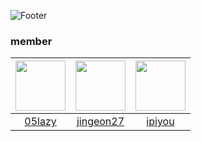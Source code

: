![Footer](https://capsule-render.vercel.app/api?type=waving&color=auto&text=code%20Attack&height=200&section=footer&fontSize=42)

### member

|<img src="https://avatars.githubusercontent.com/u/85563909?s=64&v=4" width="80">|<img src="https://avatars.githubusercontent.com/u/87012465?s=70&v=4" width="80">|<img src="https://avatars.githubusercontent.com/u/82878304?s=70&v=4" width="80">|
|:---:|:---:|:---:|
|[05lazy](https://github.com/05lazy)|[jingeon27](https://github.com/jingeon27)|[ipiyou](https://github.com/ipiyou)
